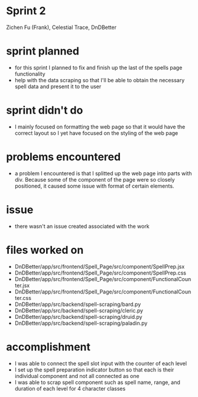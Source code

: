 # Sprint 2
Zichen Fu (Frank), Celestial Trace, DnDBetter

# sprint planned
- for this sprint I planned to fix and finish up the last of the spells page functionality 
- help with the data scraping so that I'll be able to obtain the necessary spell data and present it to the user

# sprint didn't do
- I mainly focused on formatting the web page so that it would have the correct layout so I yet have focused on the styling of the web page

# problems encountered
- a problem I encountered is that I splitted up the web page into parts with div. Because some of the component of the page were so closely positioned, it caused some issue with format of certain elements. 

# issue
- there wasn't an issue created associated with the work 


# files worked on
- DnDBetter/app/src/frontend/Spell_Page/src/component/SpellPrep.jsx
- DnDBetter/app/src/frontend/Spell_Page/src/component/SpellPrep.css
- DnDBetter/app/src/frontend/Spell_Page/src/component/FunctionalCounter.jsx
- DnDBetter/app/src/frontend/Spell_Page/src/component/FunctionalCounter.css
- DnDBetter/app/src/backend/spell-scraping/bard.py
- DnDBetter/app/src/backend/spell-scraping/cleric.py
- DnDBetter/app/src/backend/spell-scraping/druid.py
- DnDBetter/app/src/backend/spell-scraping/paladin.py

# accomplishment
- I was able to connect the spell slot input with the counter of each level 
- I set up the spell preparation indicator button so that each is their individual component and not all connected as one
- I was able to scrap spell component such as spell name, range, and duration of each level for 4 character classes


